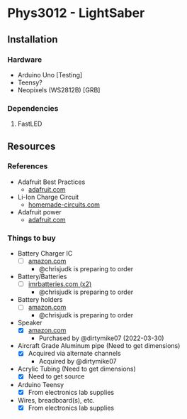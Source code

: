 # Phys3012 - LightSaber
## Installation
### Hardware
- Arduino Uno [Testing]
- Teensy?
- Neopixels (WS2812B) [GRB]
### Dependencies
1) FastLED
## Resources
### References
- Adafruit Best Practices
   * [adafruit.com](https://learn.adafruit.com/adafruit-neopixel-uberguide/best-practices "Best Practices")
- Li-Ion Charge Circuit
    * [homemade-circuits.com](https://www.homemade-circuits.com/li-ion-battery-charger-circuit-using-ic/)
- Adafruit power
    * [adafruit.com](https://learn.adafruit.com/adafruit-neopixel-uberguide/powering-neopixels)

### Things to buy
- Battery Charger IC
  * [ ] [amazon.com](https://www.amazon.com/gp/product/B097HGR2YS/ref=sw_img_1?smid=A19FRW2DHVT2CC&psc=1)
    - @chrisjudk is preparing to order
- Battery/Batteries
  * [ ] [imrbatteries.com (x2)](https://www.imrbatteries.com/samsung-50e-21700-5000mah-9-8a-battery/)
    - @chrisjudk is preparing to order
- Battery holders
  * [ ] [amazon.com](https://www.amazon.com/gp/product/B08LW24XND/ref=ox_sc_act_image_1?smid=A3KP7XO7P8OFXQ&psc=1)
    - @chrisjudk is preparing to order
- Speaker
  * [x] [amazon.com](https://www.amazon.com/Uxcell-a15080600ux0275-Internal-Magnet-Speaker/dp/B0177ABRQ6/ref=sr_1_3?crid=EVIYYMKISZID&keywords=28+mm+speaker&qid=1648666937&sprefix=28+mm+speaker%2Caps%2C124&sr=8-3)
    - Purchased by @dirtymike07 (2022-03-30)
- Aircraft Grade Aluminum pipe (Need to get dimensions)
  * [x] Acquired via alternate channels
    - Acquired by @dirtymike07
- Acrylic Tubing (Need to get dimensions)
  * [x] Need to get source
- Arduino Teensy
  * [x] From electronics lab supplies
- Wires, breadboard(s), etc.
  * [x] From electronics lab supplies
